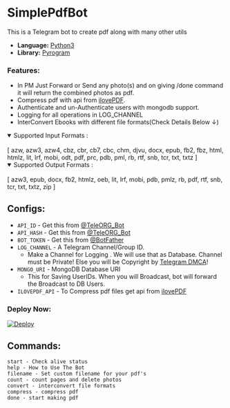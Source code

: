 # SimplePdfBot
This is a Telegram bot to create pdf along with many other utils

* **Language:** [Python3](https://www.python.org)
* **Library:** [Pyrogram](https://docs.pyrogram.org)

### Features:
- In PM Just Forward or Send any photo(s) and on giving /done command it will return the combined photos as pdf.
- Compress pdf with api from [ilovePDF](https://developer.ilovepdf.com/).
- Authenticate and un-Authenticate users with mongodb support.
- Logging for all operations in LOG_CHANNEL
- InterConvert Ebooks with different file formats(Check Details Below ↓)
<details open>
<summary>Supported Input Formats :</summary>
<br>
[ azw, azw3, azw4, cbz, cbr, cb7, cbc, chm, djvu, docx, epub, fb2, fbz, html, htmlz, lit, lrf, mobi, odt, pdf, prc, pdb, pml, rb, rtf, snb, tcr, txt, txtz ]
</details>
<details open>
<summary>Supported Output Formats :</summary>
<br>
[ azw3, epub, docx, fb2, htmlz, oeb, lit, lrf, mobi, pdb, pmlz, rb, pdf, rtf, snb, tcr, txt, txtz, zip ]
</details>

## Configs:
- `API_ID` - Get this from [@TeleORG_Bot](https://t.me/TeleORG_Bot)
- `API_HASH` - Get this from [@TeleORG_Bot](https://t.me/TeleORG_Bot)
- `BOT_TOKEN` - Get this from [@BotFather](https://t.me/BotFather)
- `LOG_CHANNEL` - A Telegram Channel/Group ID.
	- Make a Channel for Logging . We will use that as Database. Channel must be Private! Else you will be Copyright by [Telegram DMCA](https://t.me/dmcatelegram)!
- `MONGO_URI` - MongoDB Database URI
	- This for Saving UserIDs. When you will Broadcast, bot will forward the Broadcast to DB Users.
- `ILOVEPDF_API` - To Compress pdf files get api from [ilovePDF](https://developer.ilovepdf.com/)

### Deploy Now:
[![Deploy](https://www.herokucdn.com/deploy/button.svg)](https://heroku.com/deploy?template=https://github.com/artemiszuk/SimplePdfBot)

## Commands:
```
start - Check alive status
help - How to Use The Bot
filename - Set custom filename for your pdf's
count - count pages and delete photos
convert - interconvert file formats
compress - compress pdf 
done - start making pdf

